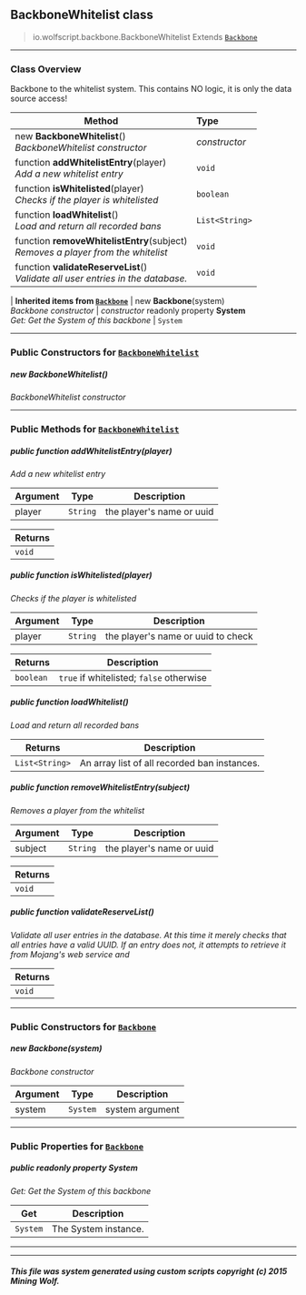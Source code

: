 ## BackboneWhitelist __class__

>io.wolfscript.backbone.BackboneWhitelist
>Extends [`Backbone`](Backbone.md)

---

### Class Overview

Backbone to the whitelist system. This contains NO logic, it is only the data source access!

Method | Type   
--- | :--- 
new __BackboneWhitelist__() <br> _BackboneWhitelist constructor_ | _constructor_
 function __addWhitelistEntry__(player) <br> _Add a new whitelist entry_ | `void`
 function __isWhitelisted__(player) <br> _Checks if the player is whitelisted_ | `boolean`
 function __loadWhitelist__() <br> _Load and return all recorded bans_ | `List<String>`
 function __removeWhitelistEntry__(subject) <br> _Removes a player from the whitelist_ | `void`
 function __validateReserveList__() <br> _Validate all user entries in the database._ | `void`
 |
__Inherited items from [`Backbone`](Backbone.md)__ |
new __Backbone__(system) <br> _Backbone constructor_ | _constructor_
 readonly property __System__ <br> _Get: Get the System of this backbone_ | `System`





---

### Public Constructors for [`BackboneWhitelist`](BackboneWhitelist.md)

##### <a id='backbonewhitelist'></a>new __BackboneWhitelist__() 

_BackboneWhitelist constructor_


---

### Public Methods for [`BackboneWhitelist`](BackboneWhitelist.md)

##### <a id='addwhitelistentry'></a>public  function __addWhitelistEntry__(player)

_Add a new whitelist entry_

Argument | Type | Description  
--- | --- | --- 
player | `String` | the player's name or uuid

Returns | 
--- | 
`void` |


##### <a id='iswhitelisted'></a>public  function __isWhitelisted__(player)

_Checks if the player is whitelisted_

Argument | Type | Description  
--- | --- | --- 
player | `String` | the player's name or uuid to check

Returns | Description
--- | --- 
`boolean` | `true` if whitelisted; `false` otherwise


##### <a id='loadwhitelist'></a>public  function __loadWhitelist__()

_Load and return all recorded bans_

Returns | Description
--- | --- 
`List<String>` | An array list of all recorded ban instances.


##### <a id='removewhitelistentry'></a>public  function __removeWhitelistEntry__(subject)

_Removes a player from the whitelist_

Argument | Type | Description  
--- | --- | --- 
subject | `String` | the player's name or uuid

Returns | 
--- | 
`void` |


##### <a id='validatereservelist'></a>public  function __validateReserveList__()

_Validate all user entries in the database. At this time it merely checks that all entries have a valid UUID.  If an entry does not, it attempts to retrieve it from Mojang's web service and_

Returns | 
--- | 
`void` |


---
### Public Constructors for [`Backbone`](Backbone.md)

##### <a id='backbone'></a>new __Backbone__(system) 

_Backbone constructor_

Argument | Type | Description  
--- | --- | --- 
system | `System` | system argument

---

### Public Properties for [`Backbone`](Backbone.md)

##### <a id='system'></a>public  readonly property __System__

_Get: Get the System of this backbone_

Get | Description
--- | --- 
`System` | The System instance.



---


---


##### This file was system generated using custom scripts copyright (c) 2015 Mining Wolf.
	

